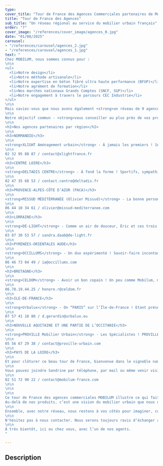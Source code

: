 ```yaml
---
type: 
cover_title: "Tour de France des Agences Commerciales partenaires de Mobilum"
title: "Tour de France des Agences"
sub_title: "Un réseau régional au service du mobilier urbain français"
order: "7"
cover_image: "/references/cover_image/agences_0.jpg"
date: "01/08/2025"
carousel:    
- "/references/carousel/agences_2.jpg"
- "/references/carousel/agences_1.jpg"
text: "
Chez MOBILUM, nous sommes connus pour :
\n\n
<ul>
  <li>Notre design</li>
  <li>Notre méthode artisanale</li>
  <li>Notre expertise en béton fibré ultra haute performance (BFUP)</li>
  <li>Notre agrément de formation</li>
  <li>Nos marchés nationaux Grands Comptes (SNCF, SGP)</li>
  <li>Notre engagement à travers le parcours CEC Industrie</li>
</ul>
\n\n
Mais saviez-vous que nous avons également <strong>un réseau de 9 agences commerciales régionales</strong> engagées à nos côtés ? Ce réseau de proximité est l’un de nos atouts majeurs, car il nous permet de vous accompagner localement, avec expertise, réactivité et passion.
\n\n
Notre objectif commun - <strong>vous conseiller au plus près de vos projets.</strong>
\n\n
<h2>Nos agences partenaires par région</h2>
\n\n
<h3>NORMANDIE</h3>
\n\n
<strong>XLIGHT Aménagement urbain</strong> - À jamais les premiers ! 1ère référence Mobilum réalisée par un agent sur son secteur en 2016.
\n\n
02 32 95 88 87 / contact@xlightfrance.fr
\n\n
<h3>CENTRE LOIRE</h3>
\n\n
<strong>DELTADIS CENTRE</strong> - À fond la forme ! Sportifs, sympathiques et professionnelles, une belle équipe.
\n\n
02 47 35 68 53 / contact.centre@deltadis.fr
\n\n
<h3>PROVENCE-ALPES-CÔTE D’AZUR (PACA)</h3>
\n\n
<strong>MISSUD MÉDITÉRRANÉE (Olivier Missud)</strong> - La bonne personne ! Agréable, motivé, technicien, le combo idéal pour Mobilum.
\n\n
06 44 10 34 61 / olivier@missud-mediterranee.com
\n\n
<h3>LORRAINE</h3>
\n\n
<strong>DÉ-LIGHT</strong> - Comme un air de douceur, Éric et ces trois drôles de dames. 
\n\n
03 87 30 53 57 / sandra.daab@de-light.fr
\n\n
<h3>PYRÉNÉES-ORIENTALES AUDE</h3>
\n\n
<strong>OCCILLUMS</strong> - Un duo expérimenté ! Savoir-faire incontournable représenté par Tarik et Inès.
\n\n
06 46 73 04 49 / ia@occillums.com
\n\n
<h3>BRETAGNE</h3>
\n\n
<strong>CELDOM</strong> - Avoir un bon copain ! Un peu comme Mobilum, majoritairement de bonne humeur, ça fait du bien !
\n\n
06.78.19.44.25 / honore.r@celdom.fr
\n\n
<h3>ILE-DE-FRANCE</h3>
\n\n
<strong>Urbalux</strong> - On “PARIS” sur l’Île-de-France ! Etant présent dans les gares Parisiennes, URBALUX se propose d'installer MOBILUM au grand air !
\n\n
07 57 41 18 80 / d.gerardin@urbalux.eu
\n\n
<h3>NOUVELLE AQUITAINE ET UNE PARTIE DE L’OCCITANIE</h3>
\n\n
<strong>PROVILLE Mobilier Urbain</strong> - Les Spécialistes ! PROVILLE commercialise et installe des marques de mobiliers urbains sur le Sud-Ouest de la France
\n\n
05 56 67 29 38 / contact@proville-urbain.com
\n\n
<h3>PAYS DE LA LOIRE</h3>
\n\n
Et pour clôturer ce beau tour de France, bienvenue dans le vignoble nantais, pays du muscadet, dans l’atelier <strong>MOBILUM</strong>, là où tout est fabriqué à la main par notre équipe de 14 personnes.
\n\n
Vous pouvez joindre Sandrine par téléphone, par mail ou même venir visiter notre usine. Nous aimons recevoir du monde. Avec elle, il y a Christophe,son assistant (et aussi le gérant).
\n\n
02 51 72 90 22 / contact@mobilum-france.com
\n\n
\n\n
\n\n
Ce tour de France des agences commerciales MOBILUM illustre ce qui fait notre force, c'est un ancrage local solide, porté par des partenaires engagés, connaisseurs de leurs territoires et partageant nos valeurs d’exigence, de proximité et de qualité artisanale.
Au-delà de nos produits, c’est une vision du mobilier urbain que nous défendons, pensée pour durer, fabriquée en France, et portée par des femmes et des hommes passionnés.
\n\n
Ensemble, avec notre réseau, nous restons à vos côtés pour imaginer, concevoir et réaliser les aménagements urbains de demain.
\n\n
N'hésitez pas à nous contacter. Nous serons toujours ravis d’échanger avec vous.
\n\n
À très bientôt, ici ou chez vous, avec l’un de nos agents.
"

---
```

<!-- Dans le champ texte, \n pour faire un retour à la ligne, \n\n pour faire un nouveau paragraphe -->

## Description
